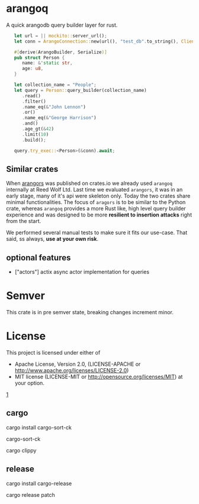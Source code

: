 # arangoq
A quick arangodb query builder layer for rust.

```rust
   let url = || mockito::server_url();
   let conn = ArangoConnection::new(url(), "test_db".to_string(), Client::default());

   #[derive(ArangoBuilder, Serialize)]
   pub struct Person {
      name: &'static str,
      age: u8,
   }

   let collection_name = "People";
   let query = Person::query_builder(collection_name)
      .read()
      .filter()
      .name_eq(&"John Lennon")
      .or()
      .name_eq(&"George Harrison")
      .and()
      .age_gt(&42)
      .limit(10)
      .build();

   query.try_exec::<Person>(&conn).await;
```

## Similar crates
When [arangors](https://github.com/element114/oas_gen) was published on crates.io we already used `arangoq` internally at Reed Wolf Ltd. Last time we evaluated `arangors`, it was in an early stage, many of it's api were skeleton only.
Today the two crates share minimal functionalities. The focus of `aragors` is to be similar to the Python crate, whereas `arangoq` provides a more Rust like, high level query builder experience and was designed to be more **resilient to insertion attacks** right from the start.

We performed several manual tests to make sure it fits our use-case.
That said, ss always, **use at your own risk**.

## optional features
   * ["actors"] actix async actor implementation for queries

# Semver
This crate is in pre semver state, breaking changes increment minor.

# License
This project is licensed under either of
 - Apache License, Version 2.0, (LICENSE-APACHE or http://www.apache.org/licenses/LICENSE-2.0)
 - MIT license (LICENSE-MIT or http://opensource.org/licenses/MIT)
at your option.

[1](http://unhandledexpression.com/general/2018/11/27/foss-is-free-as-in-toilet.html)

## cargo
cargo install cargo-sort-ck

cargo-sort-ck

cargo clippy

## release
cargo install cargo-release

cargo release patch
